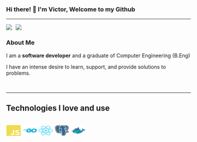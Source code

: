 ### Hi there! 👋  I'm Victor, Welcome to my Github

 <hr >
 <a href="https://www.linkedin.com/in/victor-anyimukwu-6160b5208/">
 <img align="left" width="26px" src="https://cdn.jsdelivr.net/gh/devicons/devicon/icons/linkedin/linkedin-original.svg" />
 
 <a  href="mailto:victorudochukwu200@gmail.com">
  <img style="color: white" align="left" width="26px" src="https://cdn.jsdelivr.net/npm/simple-icons@v3/icons/gmail.svg" />
  </a>

<br>

### About Me
I am a **software developer** and a graduate of Computer Engineering (B.Eng)

I have an intense desire to learn, support, and provide solutions to problems.

<br>
<hr>



 ## Technologies I love and use 
 <div style="display: inline_block"><br>
  <img align="center" alt="js" height="30" width="40" src="https://raw.githubusercontent.com/devicons/devicon/master/icons/javascript/javascript-plain.svg" >
  <img align="center" alt="go" height="30" width="40" src="https://raw.githubusercontent.com/devicons/devicon/master/icons/go/go-original-wordmark.svg" >
  <img align="center" alt="react" height="30" width="40" src="https://raw.githubusercontent.com/devicons/devicon/master/icons/react/react-original.svg" >
  <img align="center" alt="postgresql" height="30" width="40" src="https://raw.githubusercontent.com/devicons/devicon/master/icons/postgresql/postgresql-original.svg" >
  <img align="center" alt="docker" height="30" width="40" src="https://raw.githubusercontent.com/devicons/devicon/master/icons/docker/docker-original.svg" >
 </div>
 
 
